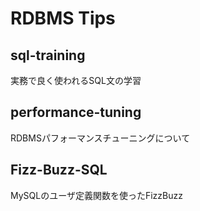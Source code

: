 # RDBMS Tips

## sql-training
実務で良く使われるSQL文の学習

## performance-tuning
RDBMSパフォーマンスチューニングについて

## Fizz-Buzz-SQL
MySQLのユーザ定義関数を使ったFizzBuzz